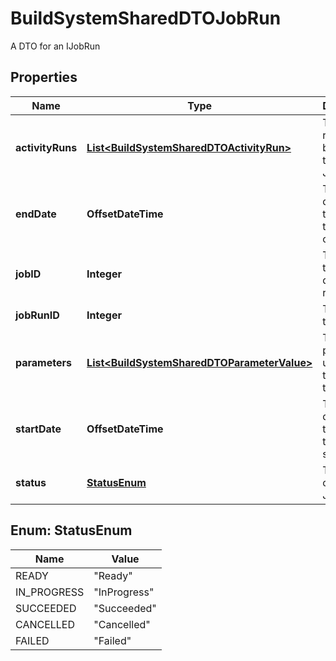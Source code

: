 

# BuildSystemSharedDTOJobRun

A DTO for an IJobRun

## Properties

| Name | Type | Description | Notes |
|------------ | ------------- | ------------- | -------------|
|**activityRuns** | [**List&lt;BuildSystemSharedDTOActivityRun&gt;**](BuildSystemSharedDTOActivityRun.md) | The activity runs belonging to this JobRun |  [optional] [readonly] |
|**endDate** | **OffsetDateTime** | The UTC date and time when the job completed |  [optional] |
|**jobID** | **Integer** | The ID of the job that defines the run |  [optional] |
|**jobRunID** | **Integer** | The ID of this JobRun |  [optional] |
|**parameters** | [**List&lt;BuildSystemSharedDTOParameterValue&gt;**](BuildSystemSharedDTOParameterValue.md) | The parameters used for this run of the job |  [optional] [readonly] |
|**startDate** | **OffsetDateTime** | The UTC date and time when the job started |  [optional] |
|**status** | [**StatusEnum**](#StatusEnum) | The status of this JobRun |  [optional] |



## Enum: StatusEnum

| Name | Value |
|---- | -----|
| READY | &quot;Ready&quot; |
| IN_PROGRESS | &quot;InProgress&quot; |
| SUCCEEDED | &quot;Succeeded&quot; |
| CANCELLED | &quot;Cancelled&quot; |
| FAILED | &quot;Failed&quot; |



